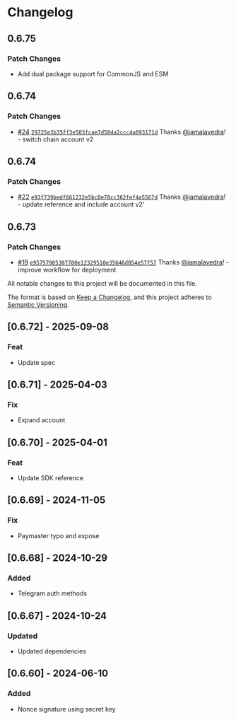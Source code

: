 # Changelog

## 0.6.75

### Patch Changes

- Add dual package support for CommonJS and ESM

## 0.6.74

### Patch Changes

- [#24](https://github.com/openfort-xyz/openfort-node/pull/24) [`29725e3b35ff3e503fcae7d58da2ccc4a693171d`](https://github.com/openfort-xyz/openfort-node/commit/29725e3b35ff3e503fcae7d58da2ccc4a693171d) Thanks [@jamalavedra](https://github.com/jamalavedra)! - switch chain account v2

## 0.6.74

### Patch Changes

- [#22](https://github.com/openfort-xyz/openfort-node/pull/22) [`e93f739bedf661232e5bc8e78cc362fef4a5567d`](https://github.com/openfort-xyz/openfort-node/commit/e93f739bedf661232e5bc8e78cc362fef4a5567d) Thanks [@jamalavedra](https://github.com/jamalavedra)! - update reference and include account v2'

## 0.6.73

### Patch Changes

- [#19](https://github.com/openfort-xyz/openfort-node/pull/19) [`e95757985307780e12329518e35646d054e57f57`](https://github.com/openfort-xyz/openfort-node/commit/e95757985307780e12329518e35646d054e57f57) Thanks [@jamalavedra](https://github.com/jamalavedra)! - improve workflow for deployment

All notable changes to this project will be documented in this file.

The format is based on [Keep a Changelog](https://keepachangelog.com/en/1.1.0/),
and this project adheres to [Semantic Versioning](https://semver.org/spec/v2.0.0.html).

## [0.6.72] - 2025-09-08

### Feat

- Update spec

## [0.6.71] - 2025-04-03

### Fix

- Expand account

## [0.6.70] - 2025-04-01

### Feat

- Update SDK reference

## [0.6.69] - 2024-11-05

### Fix

- Paymaster typo and expose

## [0.6.68] - 2024-10-29

### Added

- Telegram auth methods

## [0.6.67] - 2024-10-24

### Updated

- Updated dependencies

## [0.6.60] - 2024-06-10

### Added

- Nonce signature using secret key
